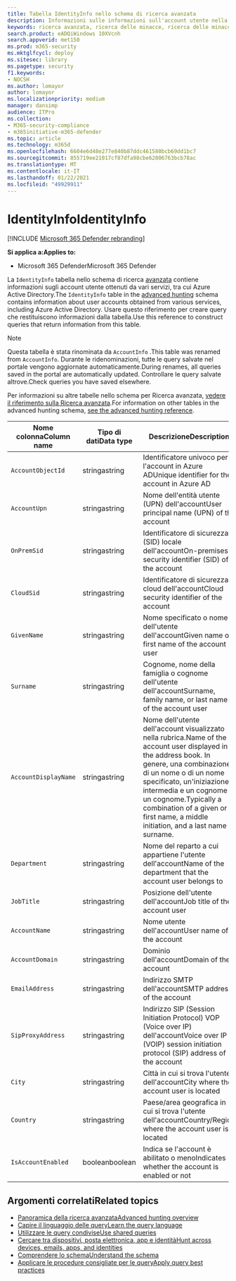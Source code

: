 ```yaml
---
title: Tabella IdentityInfo nello schema di ricerca avanzata
description: Informazioni sulle informazioni sull'account utente nella tabella IdentityInfo dello schema di ricerca avanzata
keywords: ricerca avanzata, ricerca delle minacce, ricerca delle minacce informatiche, microsoft threat protection, microsoft 365, mtp, m365, ricerca, query, telemetria, riferimento allo schema, kusto, tabella, colonna, tipo di dati, descrizione, AccountInfo, IdentityInfo, account
search.product: eADQiWindows 10XVcnh
search.appverid: met150
ms.prod: m365-security
ms.mktglfcycl: deploy
ms.sitesec: library
ms.pagetype: security
f1.keywords:
- NOCSH
ms.author: lomayor
author: lomayor
ms.localizationpriority: medium
manager: dansimp
audience: ITPro
ms.collection:
- M365-security-compliance
- m365initiative-m365-defender
ms.topic: article
ms.technology: m365d
ms.openlocfilehash: 6604e6d48e277e840b87ddc461580bcb69dd1bc7
ms.sourcegitcommit: 855719ee21017cf87dfa98cbe62806763bcb78ac
ms.translationtype: MT
ms.contentlocale: it-IT
ms.lasthandoff: 01/22/2021
ms.locfileid: "49929911"
---
```

# <a name="identityinfo"></a><span data-ttu-id="e13e4-104">IdentityInfo</span><span class="sxs-lookup"><span data-stu-id="e13e4-104">IdentityInfo</span></span>

[!INCLUDE [Microsoft 365 Defender rebranding](../includes/microsoft-defender.md)]


<span data-ttu-id="e13e4-105">**Si applica a:**</span><span class="sxs-lookup"><span data-stu-id="e13e4-105">**Applies to:**</span></span>
- <span data-ttu-id="e13e4-106">Microsoft 365 Defender</span><span class="sxs-lookup"><span data-stu-id="e13e4-106">Microsoft 365 Defender</span></span>

<span data-ttu-id="e13e4-107">La `IdentityInfo` tabella nello schema di ricerca [avanzata](advanced-hunting-overview.md) contiene informazioni sugli account utente ottenuti da vari servizi, tra cui Azure Active Directory.</span><span class="sxs-lookup"><span data-stu-id="e13e4-107">The `IdentityInfo` table in the [advanced hunting](advanced-hunting-overview.md) schema contains information about user accounts obtained from various services, including Azure Active Directory.</span></span> <span data-ttu-id="e13e4-108">Usare questo riferimento per creare query che restituiscono informazioni dalla tabella.</span><span class="sxs-lookup"><span data-stu-id="e13e4-108">Use this reference to construct queries that return information from this table.</span></span>

>[!NOTE]
><span data-ttu-id="e13e4-109">Questa tabella è stata rinominata da `AccountInfo` .</span><span class="sxs-lookup"><span data-stu-id="e13e4-109">This table was renamed from `AccountInfo`.</span></span> <span data-ttu-id="e13e4-110">Durante le ridenominazioni, tutte le query salvate nel portale vengono aggiornate automaticamente.</span><span class="sxs-lookup"><span data-stu-id="e13e4-110">During renames, all queries saved in the portal are automatically updated.</span></span> <span data-ttu-id="e13e4-111">Controllare le query salvate altrove.</span><span class="sxs-lookup"><span data-stu-id="e13e4-111">Check queries you have saved elsewhere.</span></span>

<span data-ttu-id="e13e4-112">Per informazioni su altre tabelle nello schema per Ricerca avanzata, [vedere il riferimento sulla Ricerca avanzata](advanced-hunting-schema-tables.md).</span><span class="sxs-lookup"><span data-stu-id="e13e4-112">For information on other tables in the advanced hunting schema, [see the advanced hunting reference](advanced-hunting-schema-tables.md).</span></span>

| <span data-ttu-id="e13e4-113">Nome colonna</span><span class="sxs-lookup"><span data-stu-id="e13e4-113">Column name</span></span> | <span data-ttu-id="e13e4-114">Tipo di dati</span><span class="sxs-lookup"><span data-stu-id="e13e4-114">Data type</span></span> | <span data-ttu-id="e13e4-115">Descrizione</span><span class="sxs-lookup"><span data-stu-id="e13e4-115">Description</span></span> |
|-------------|-----------|-------------|
| `AccountObjectId` | <span data-ttu-id="e13e4-116">stringa</span><span class="sxs-lookup"><span data-stu-id="e13e4-116">string</span></span> | <span data-ttu-id="e13e4-117">Identificatore univoco per l'account in Azure AD</span><span class="sxs-lookup"><span data-stu-id="e13e4-117">Unique identifier for the account in Azure AD</span></span> |
| `AccountUpn` | <span data-ttu-id="e13e4-118">stringa</span><span class="sxs-lookup"><span data-stu-id="e13e4-118">string</span></span> | <span data-ttu-id="e13e4-119">Nome dell'entità utente (UPN) dell'account</span><span class="sxs-lookup"><span data-stu-id="e13e4-119">User principal name (UPN) of the account</span></span> |
| `OnPremSid` | <span data-ttu-id="e13e4-120">stringa</span><span class="sxs-lookup"><span data-stu-id="e13e4-120">string</span></span> | <span data-ttu-id="e13e4-121">Identificatore di sicurezza (SID) locale dell'account</span><span class="sxs-lookup"><span data-stu-id="e13e4-121">On-premises security identifier (SID) of the account</span></span> |
| `CloudSid` | <span data-ttu-id="e13e4-122">stringa</span><span class="sxs-lookup"><span data-stu-id="e13e4-122">string</span></span> | <span data-ttu-id="e13e4-123">Identificatore di sicurezza cloud dell'account</span><span class="sxs-lookup"><span data-stu-id="e13e4-123">Cloud security identifier of the account</span></span> |
| `GivenName` | <span data-ttu-id="e13e4-124">stringa</span><span class="sxs-lookup"><span data-stu-id="e13e4-124">string</span></span> | <span data-ttu-id="e13e4-125">Nome specificato o nome dell'utente dell'account</span><span class="sxs-lookup"><span data-stu-id="e13e4-125">Given name or first name of the account user</span></span> |
| `Surname` | <span data-ttu-id="e13e4-126">stringa</span><span class="sxs-lookup"><span data-stu-id="e13e4-126">string</span></span> | <span data-ttu-id="e13e4-127">Cognome, nome della famiglia o cognome dell'utente dell'account</span><span class="sxs-lookup"><span data-stu-id="e13e4-127">Surname, family name, or last name of the account user</span></span> |
| `AccountDisplayName` | <span data-ttu-id="e13e4-128">stringa</span><span class="sxs-lookup"><span data-stu-id="e13e4-128">string</span></span> | <span data-ttu-id="e13e4-129">Nome dell'utente dell'account visualizzato nella rubrica.</span><span class="sxs-lookup"><span data-stu-id="e13e4-129">Name of the account user displayed in the address book.</span></span> <span data-ttu-id="e13e4-130">In genere, una combinazione di un nome o di un nome specificato, un'iniziazione intermedia e un cognome o un cognome.</span><span class="sxs-lookup"><span data-stu-id="e13e4-130">Typically a combination of a given or first name, a middle initiation, and a last name or surname.</span></span> |
| `Department` | <span data-ttu-id="e13e4-131">stringa</span><span class="sxs-lookup"><span data-stu-id="e13e4-131">string</span></span> | <span data-ttu-id="e13e4-132">Nome del reparto a cui appartiene l'utente dell'account</span><span class="sxs-lookup"><span data-stu-id="e13e4-132">Name of the department that the account user belongs to</span></span> |
| `JobTitle` | <span data-ttu-id="e13e4-133">stringa</span><span class="sxs-lookup"><span data-stu-id="e13e4-133">string</span></span> | <span data-ttu-id="e13e4-134">Posizione dell'utente dell'account</span><span class="sxs-lookup"><span data-stu-id="e13e4-134">Job title of the account user</span></span> |
| `AccountName` | <span data-ttu-id="e13e4-135">stringa</span><span class="sxs-lookup"><span data-stu-id="e13e4-135">string</span></span> | <span data-ttu-id="e13e4-136">Nome utente dell'account</span><span class="sxs-lookup"><span data-stu-id="e13e4-136">User name of the account</span></span> |
| `AccountDomain` | <span data-ttu-id="e13e4-137">stringa</span><span class="sxs-lookup"><span data-stu-id="e13e4-137">string</span></span> | <span data-ttu-id="e13e4-138">Dominio dell'account</span><span class="sxs-lookup"><span data-stu-id="e13e4-138">Domain of the account</span></span> |
| `EmailAddress` | <span data-ttu-id="e13e4-139">stringa</span><span class="sxs-lookup"><span data-stu-id="e13e4-139">string</span></span> | <span data-ttu-id="e13e4-140">Indirizzo SMTP dell'account</span><span class="sxs-lookup"><span data-stu-id="e13e4-140">SMTP address of the account</span></span> |
| `SipProxyAddress` | <span data-ttu-id="e13e4-141">stringa</span><span class="sxs-lookup"><span data-stu-id="e13e4-141">string</span></span> | <span data-ttu-id="e13e4-142">Indirizzo SIP (Session Initiation Protocol) VOP (Voice over IP) dell'account</span><span class="sxs-lookup"><span data-stu-id="e13e4-142">Voice over IP (VOIP) session initiation protocol (SIP) address of the account</span></span> |
| `City` | <span data-ttu-id="e13e4-143">stringa</span><span class="sxs-lookup"><span data-stu-id="e13e4-143">string</span></span> | <span data-ttu-id="e13e4-144">Città in cui si trova l'utente dell'account</span><span class="sxs-lookup"><span data-stu-id="e13e4-144">City where the account user is located</span></span> |
| `Country` | <span data-ttu-id="e13e4-145">stringa</span><span class="sxs-lookup"><span data-stu-id="e13e4-145">string</span></span> | <span data-ttu-id="e13e4-146">Paese/area geografica in cui si trova l'utente dell'account</span><span class="sxs-lookup"><span data-stu-id="e13e4-146">Country/Region where the account user is located</span></span> |
| `IsAccountEnabled` | <span data-ttu-id="e13e4-147">boolean</span><span class="sxs-lookup"><span data-stu-id="e13e4-147">boolean</span></span> | <span data-ttu-id="e13e4-148">Indica se l'account è abilitato o meno</span><span class="sxs-lookup"><span data-stu-id="e13e4-148">Indicates whether the account is enabled or not</span></span> |

## <a name="related-topics"></a><span data-ttu-id="e13e4-149">Argomenti correlati</span><span class="sxs-lookup"><span data-stu-id="e13e4-149">Related topics</span></span>
- [<span data-ttu-id="e13e4-150">Panoramica della ricerca avanzata</span><span class="sxs-lookup"><span data-stu-id="e13e4-150">Advanced hunting overview</span></span>](advanced-hunting-overview.md)
- [<span data-ttu-id="e13e4-151">Capire il linguaggio delle query</span><span class="sxs-lookup"><span data-stu-id="e13e4-151">Learn the query language</span></span>](advanced-hunting-query-language.md)
- [<span data-ttu-id="e13e4-152">Utilizzare le query condivise</span><span class="sxs-lookup"><span data-stu-id="e13e4-152">Use shared queries</span></span>](advanced-hunting-shared-queries.md)
- [<span data-ttu-id="e13e4-153">Cercare tra dispositivi, posta elettronica, app e identità</span><span class="sxs-lookup"><span data-stu-id="e13e4-153">Hunt across devices, emails, apps, and identities</span></span>](advanced-hunting-query-emails-devices.md)
- [<span data-ttu-id="e13e4-154">Comprendere lo schema</span><span class="sxs-lookup"><span data-stu-id="e13e4-154">Understand the schema</span></span>](advanced-hunting-schema-tables.md)
- [<span data-ttu-id="e13e4-155">Applicare le procedure consigliate per le query</span><span class="sxs-lookup"><span data-stu-id="e13e4-155">Apply query best practices</span></span>](advanced-hunting-best-practices.md)

